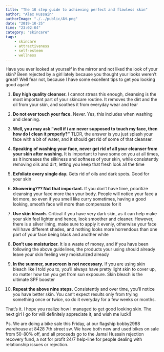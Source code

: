 ```yaml
---
title: "The 10 step guide to achieving perfect and flawless skin"
author: "Alex Hussain"
authorImage: "./../public/AH.png"
date: "2019-10-25"
time: "23:02:04"
category: "skincare"
tags: 
    - skincare
    - attractiveness
    - self-esteem
    - wellness
---
```

Have you ever looked at yourself in the mirror and not liked the look of your skin? Been rejected by a girl lately because you thought your looks weren’t great? Well fear not, because I have some excellent tips to get you looking good again!  
  

  
1. **Buy high quality cleanser.** I cannot stress this enough, cleansing is the most important part of your skincare routine. It removes the dirt and the oil from your skin, and soothes it from everyday wear and tear  


2. **Do not ever touch your face.** Never. Yes, this includes when washing and cleaning.  


3. **Well, you may ask.”well if i am never supposed to touch my face, then how do I clean it properly?”** TLDR, the answer is you just splash your face with a bit of water, and it should get rid of some of that cleanser.    


4. **Speaking of washing your face, never get rid of all your cleanser from your skin after washing.** It is important to have some on you at all times, as it increases the silkiness and softness of your skin, while consistently removing oils and dirt, letting you keep that fresh look all the time  


5. **Exfoliate every single day.** Gets rid of oils and dark spots. Good for your skin  


6. **Showering??? Not that important.** If you don’t have time, prioritize cleansing your face more than your body. People will notice your face a lot more, so even if you smell like curry sometimes, having a good looking, smooth face will more than compensate for it  


7. **Use skin bleach.** Critical if you have very dark skin, as it can help make your skin feel lighter and hence, look smoother and cleaner. However, there is a silver lining, make sure to apply it evenly, otherwise your face will have different shades, and nothing looks more horrendous than one part of your face being black and another white  


8. **Don’t use moisturizer.** It is a waste of money, and if you have been following the above guidelines, the products your using should already leave your skin feeling very moisturized already  


9. **In the summer, sunscreen is not necessary.** If you are using skin bleach like I told you to, you’ll always have pretty light skin to cover up, no matter how tan you get from sun exposure. Skin bleach is the ultimate SPF booster  


10. **Repeat the above nine steps.** Consistently and over time, you’ll notice you have better skin. You can’t expect results only from trying something once or twice, so do it everyday for a few weeks or months.  
  

  

  
That’s it. I hope you realize how I managed to get good looking skin. The next girl I go for will definitely appreciate it, and wish me luck!!  
  
  

Ps. We are doing a bike sale this Friday, at our flagship bobby2988 warehouse at 8428 7th street sw. We have both new and used bikes on sale from 50-80% off, and all proceeds go to the Jamal Hussain rejection recovery fund, a not for profit 24/7 help-line for people dealing with relationship issues or rejection.
